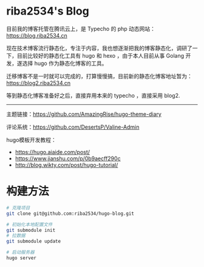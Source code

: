 # riba2534's Blog

目前我的博客托管在腾讯云上，是 Typecho 的 php 动态网站：https://blog.riba2534.cn

现在技术博客流行静态化，专注于内容，我也想逐渐把我的博客静态化，调研了一下，目前比较好的静态化工具有 hugo 和 hexo ，由于本人目前从事 Golang 开发，遂选择 hugo 作为静态化博客的工具。

迁移博客不是一时就可以完成的，打算慢慢搞，目前新的静态化博客地址暂为：https://blog2.riba2534.cn

等到静态化博客准备好之后，直接弃用本来的 typecho ，直接采用 blog2.

---

主题链接：https://github.com/AmazingRise/hugo-theme-diary

评论系统：https://github.com/DesertsP/Valine-Admin

hugo模板开发教程：

- https://hugo.aiaide.com/post/
- https://www.jianshu.com/p/0b9aecff290c
- http://blog.wikty.com/post/hugo-tutorial/


# 构建方法

```bash
# 克隆项目
git clone git@github.com:riba2534/hugo-blog.git

# 初始化本地配置文件
git submodule init
# 拉数据
git submodule update

# 启动服务器
hugo server
```
